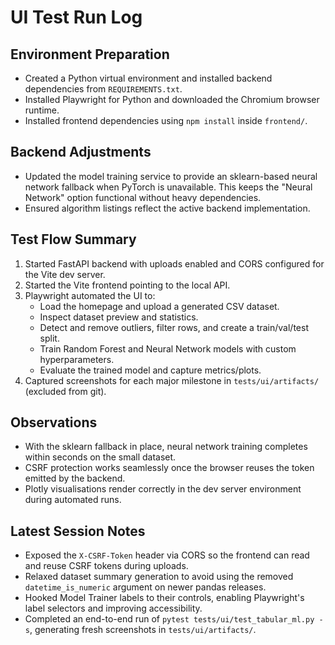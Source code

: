 # UI Test Run Log

## Environment Preparation
- Created a Python virtual environment and installed backend dependencies from `REQUIREMENTS.txt`.
- Installed Playwright for Python and downloaded the Chromium browser runtime.
- Installed frontend dependencies using `npm install` inside `frontend/`.

## Backend Adjustments
- Updated the model training service to provide an sklearn-based neural network fallback when PyTorch is unavailable. This keeps the "Neural Network" option functional without heavy dependencies.
- Ensured algorithm listings reflect the active backend implementation.

## Test Flow Summary
1. Started FastAPI backend with uploads enabled and CORS configured for the Vite dev server.
2. Started the Vite frontend pointing to the local API.
3. Playwright automated the UI to:
   - Load the homepage and upload a generated CSV dataset.
   - Inspect dataset preview and statistics.
   - Detect and remove outliers, filter rows, and create a train/val/test split.
   - Train Random Forest and Neural Network models with custom hyperparameters.
   - Evaluate the trained model and capture metrics/plots.
4. Captured screenshots for each major milestone in `tests/ui/artifacts/` (excluded from git).

## Observations
- With the sklearn fallback in place, neural network training completes within seconds on the small dataset.
- CSRF protection works seamlessly once the browser reuses the token emitted by the backend.
- Plotly visualisations render correctly in the dev server environment during automated runs.

## Latest Session Notes
- Exposed the `X-CSRF-Token` header via CORS so the frontend can read and reuse CSRF tokens during uploads.
- Relaxed dataset summary generation to avoid using the removed `datetime_is_numeric` argument on newer pandas releases.
- Hooked Model Trainer labels to their controls, enabling Playwright's label selectors and improving accessibility.
- Completed an end-to-end run of `pytest tests/ui/test_tabular_ml.py -s`, generating fresh screenshots in `tests/ui/artifacts/`.

